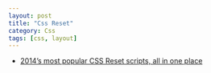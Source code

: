 ```yaml
---
layout: post
title: "Css Reset"
category: Css
tags: [css, layout]
--- 
```


- [2014’s most popular CSS Reset scripts, all in one place](http://www.cssreset.com/)